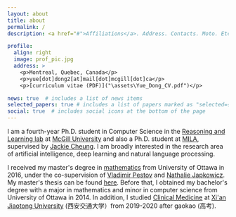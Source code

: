 ```yaml
---
layout: about
title: about
permalink: /
description: <a href="#">Affiliations</a>. Address. Contacts. Moto. Etc.

profile:
  align: right
  image: prof_pic.jpg
  address: >
    <p>Montreal, Quebec, Canada</p>
    <p>yue[dot]dong2[at]mail[dot]mcgill[dot]ca</p>
    <p>[curriculum vitae (PDF)]("\assets\Yue_Dong_CV.pdf")</p>

news: true  # includes a list of news items
selected_papers: true # includes a list of papers marked as "selected={true}"
social: true  # includes social icons at the bottom of the page
---
```


I am a fourth-year Ph.D. student in Computer Science in the [Reasoning and Learning lab](http://rl.cs.mcgill.ca/) at [McGill University](https://www.cs.mcgill.ca/) and also a Ph.D. student at [MILA](https://mila.quebec/en/), supervised by [Jackie Cheung](https://www.cs.mcgill.ca/~jcheung/). I am broadly interested in the research area of artificial intelligence, deep learning and natural language processing.

I received my master's degree in [mathematics]() from University of Ottawa in 2016, under the co-supervision of [Vladimir Pestov](https://sites.google.com/site/vpestov2010/home) and [Nathalie Japkowicz](http://www.site.uottawa.ca/~nat/). My master's thesis can be found [here](https://ruor.uottawa.ca/handle/10393/35731). Before that, I obtained my bachelor's degree with a major in mathematics and minor in computer science from University of Ottawa in 2014. In addition, I studied [Clinical Medicine](http://www.med.xjtu.edu.cn/) at [Xi'an Jiaotong University](http://www.xjtu.edu.cn/) (西安交通大学）from 2019-2020 after gaokao (高考).

